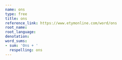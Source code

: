 ```yaml
---
name: ons
type: free
title: ons
reference_link: https://www.etymonline.com/word/ons
root_name: 
root_language: 
denotation: 
word_sums:
- sum: 'Ons + '
  respelling: ons
---
```

